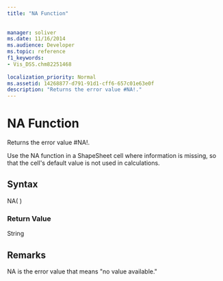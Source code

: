 ```yaml
---
title: "NA Function"
 
 
manager: soliver
ms.date: 11/16/2014
ms.audience: Developer
ms.topic: reference
f1_keywords:
- Vis_DSS.chm82251468
 
localization_priority: Normal
ms.assetid: 14268877-d791-91d1-cff6-657c01e63e0f
description: "Returns the error value #NA!."
---
```


# NA Function

Returns the error value #NA!. 
  
Use the NA function in a ShapeSheet cell where information is missing, so that the cell's default value is not used in calculations.
  
## Syntax

NA( )
  
### Return Value

String
  
## Remarks

NA is the error value that means "no value available."
  

